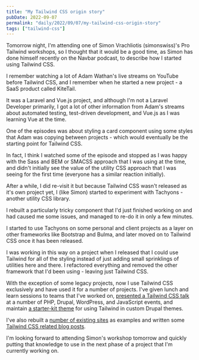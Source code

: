 ```yaml
---
title: "My Tailwind CSS origin story"
pubDate: 2022-09-07
permalink: "daily/2022/09/07/my-tailwind-css-origin-story"
tags: ["tailwind-css"]
---
```


Tomorrow night, I'm attending one of Simon Vrachliotis (simonswiss)'s Pro Tailwind workshops, so I thought that it would be a good time, as Simon has done himself recently on the Navbar podcast, to describe how I started using Tailwind CSS.

I remember watching a lot of Adam Wathan's live streams on YouTube before Tailwind CSS, and I remember when he started a new project - a SaaS product called KiteTail.

It was a Laravel and Vue.js project, and although I'm not a Laravel Developer primarily, I got a lot of other information from Adam's streams about automated testing, test-driven development, and Vue.js as I was learning Vue at the time.

One of the episodes was about styling a card component using some styles that Adam was copying between projects - which would eventually be the starting point for Tailwind CSS.

In fact, I think I watched some of the episode and stopped as I was happy with the Sass and BEM or SMACSS approach that I was using at the time, and didn't initially see the value of the utility CSS approach that I was seeing for the first time (everyone has a similar reaction initially).

After a while, I did re-visit it but because Tailwind CSS wasn't released as it's own project yet, I (like Simon) started to experiment with Tachyons - another utility CSS library.

I rebuilt a particularly tricky component that I'd just finished working on and had caused me some issues, and managed to re-do it in only a few minutes.

I started to use Tachyons on some personal and client projects as a layer on other frameworks like Bootstrap and Bulma, and later moved on to Tailwind CSS once it has been released.

I was working in this way on a project when I released that I could use Tailwind for all of the styling instead of just adding small sprinklings of utilities here and there. I refactored everything and removed the other framework that I'd been using - leaving just Tailwind CSS.

With the exception of some legacy projects, now I use Tailwind CSS exclusively and have used it for a number of projects. I've given lunch and learn sessions to teams that I've worked on, [presented a Tailwind CSS talk]({{site.url}}/presentations/taking-flight-tailwind-css) at a number of PHP, Drupal, WordPress, and JavaScript events, and maintain [a starter-kit theme](https://www.drupal.org/project/tailwindcss) for using Tailwind in custom Drupal themes.

I've also rebuilt a [number of existing sites]({{site.url}}/blog/uis-ive-rebuilt-tailwind-css) as examples and written some [Tailwind CSS related blog posts]({{site.url}}/blog/tags/tailwind-css).

I'm looking forward to attending Simon's workshop tomorrow and quickly putting that knowledge to use in the next phase of a project that I'm currently working on.
